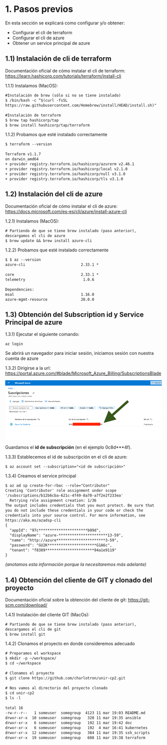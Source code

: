 # 1. Pasos previos

En esta sección se explicará como configurar y/o obtener:
  * Configurar el cli de terraform
  * Configurar el cli de azure
  * Obtener un service principal de azure

## 1.1) Instalación de cli de terraform

Documentación oficial de cómo instalar el cli de terraform: https://learn.hashicorp.com/tutorials/terraform/install-cli

1.1.1) Instalamos (MacOS):
```
#Instalación de brew (sólo si no se tiene instalado)
$ /bin/bash -c “$(curl -fsSL https://raw.githubusercontent.com/Homebrew/install/HEAD/install.sh)"

#Instalación de terraform
$ brew tap hashicorp/tap
$ brew install hashicorp/tap/terraform
```

1.1.2) Probamos que esté instalado correctamente
```
$ terraform --version

Terraform v1.1.7
on darwin_amd64
+ provider registry.terraform.io/hashicorp/azurerm v2.46.1
+ provider registry.terraform.io/hashicorp/local v2.1.0
+ provider registry.terraform.io/hashicorp/null v3.1.0
+ provider registry.terraform.io/hashicorp/tls v3.1.0
```

## 1.2) Instalación del cli de azure

Documentación oficial de cómo instalar el cli de azure: https://docs.microsoft.com/es-es/cli/azure/install-azure-cli

1.2.1) Instalamos (MacOS):
```
# Partiendo de que se tiene brew instalado (paso anterior), descargamos el cli de azure
$ brew update && brew install azure-cli
```

1.2.2) Probamos que esté instalado correctamente
```
$ $ az --version
azure-cli                         2.33.1 *

core                              2.33.1 *
telemetry                          1.0.6

Dependencies:
msal                              1.16.0
azure-mgmt-resource               20.0.0
```

## 1.3) Obtención del Subscription id y Service Principal de azure

1.3.1) Ejecutar el siguiente comando:
```
az login
```

Se abrirá un navegador para iniciar sesión, iniciamos sesión con nuestra cuenta de azure

1.3.2) Dirigirse a la url: https://portal.azure.com/#blade/Microsoft_Azure_Billing/SubscriptionsBlade

![./imgs/subscription_id.png](./imgs/subscription_id.png)

Guardamos el **id de subscripción** (en el ejemplo 0c8d***4f).

1.3.3) Establecemos el id de subscripción en el cli de azure:
```
$ az account set --subscription="<id de subscripción>"
```
1.3.4) Creamos el service principal
```
$ az ad sp create-for-rbac --role="Contributor"
Creating 'Contributor' role assignment under scope '/subscriptions/b12b6cba-621c-4f49-8a70-a7f2e2f233ea'
  Retrying role assignment creation: 1/36
The output includes credentials that you must protect. Be sure that you do not include these credentials in your code or check the credentials into your source control. For more information, see https://aka.ms/azadsp-cli
{
  "appId": "97c**********************b99d",
  "displayName": "azure-**********************13-59",
  "name": "http://azure**********************3-59",
  "password": "GU2K**********************G1A6c",
  "tenant": "f8389**********************94a1e9119"
}
```
_(anotamos esta información porque la necesitaremos más adelante)_


## 1.4) Obtención del cliente de GIT y clonado del proyecto

Documentación oficial sobre la obtención del cliente de git: https://git-scm.com/download/

1.4.1) Instalación del cliente GIT (MacOs):
```
# Partiendo de que se tiene brew instalado (paso anterior), descargamos el cli de git
$ brew install git
```

1.4.2) Clonamos el proyecto en donde consideremos adecuado
```
# Preparamos el workspace
$ mkdir -p ~/workspace/
$ cd ~/workspace

# Clonamos el proyecto
$ git clone https://github.com/charlotron/unir-cp2.git

# Nos vamos al directorio del proyecto clonado
$ cd unir-cp2
$ ls -l

total 16
-rw-r--r--   1 someuser  somegroup  4123 11 mar 19:03 README.md
drwxr-xr-x  10 someuser  somegroup   320 11 mar 19:35 ansible
drwxr-xr-x   6 someuser  somegroup   192 11 mar 19:42 doc
drwxr-xr-x   6 someuser  somegroup   192  4 mar 16:41 kubernetes
drwxr-xr-x  12 someuser  somegroup   384 11 mar 19:35 ssh_scripts
drwxr-xr-x  19 someuser  somegroup   608 11 mar 19:38 terraform
```